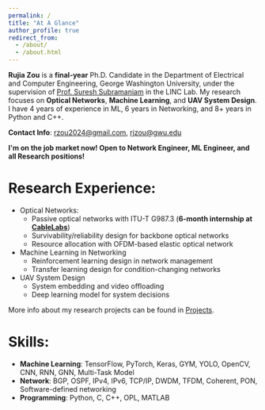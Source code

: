 ```yaml
---
permalink: /
title: "At A Glance"
author_profile: true
redirect_from: 
  - /about/
  - /about.html
---
```


**Rujia Zou** is a **final-year** Ph.D. Candidate in the Department of Electrical and Computer Engineering, George Washington University, under the supervision of [Prof. Suresh Subramaniam](https://web.seas.gwu.edu/suresh/) in the LINC Lab. My research focuses on **Optical Networks**, **Machine Learning**, and **UAV System Design**. I have 4 years of experience in ML, 6 years in Networking, and 8+ years in Python and C++.

**Contact Info**: [rzou2024@gmail.com](mailto:rzou2024@gmail.com), [rjzou@gwu.edu](mailto:rjzou@gwu.edu)

**I'm on the job market now! Open to Network Engineer, ML Engineer, and all Research positions!**

Research Experience:
=====
 - Optical Networks:
    - Passive optical networks with ITU-T G987.3 (**6-month internship at [CableLabs](https://www.cablelabs.com/)**) 
    - Survivability/reliability design for backbone optical networks
    - Resource allocation with OFDM-based elastic optical network
 - Machine Learning in Networking
    - Reinforcement learning design in network management
    - Transfer learning design for condition-changing networks
 - UAV System Design
    - System embedding and video offloading
    - Deep learning model for system decisions
  
More info about my research projects can be found in [Projects](https://rujiazou.github.io/talks/).

Skills:
======
* **Machine Learning**: TensorFlow, PyTorch, Keras, GYM, YOLO, OpenCV, CNN, RNN, GNN, Multi-Task Model    
* **Network**: BGP, OSPF, IPv4, IPv6, TCP/IP, DWDM, TFDM, Coherent, PON, Software-defined networking
* **Programming**: Python, C, C++, OPL, MATLAB
